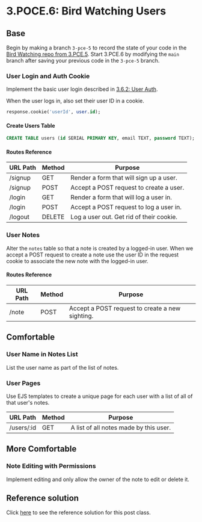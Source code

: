 # 3.POCE.6: Bird Watching Users

## Base

Begin by making a branch `3-pce-5` to record the state of your code in the [Bird Watching repo from 3.PCE.5](https://github.com/rocketacademy/birding-express-bootcamp). Start 3.PCE.6 by modifying the `main` branch after saving your previous code in the `3-pce-5` branch.

### User Login and Auth Cookie

Implement the basic user login described in [3.6.2: User Auth](../3.5-authentication/3.5.2-user-auth.md).

When the user logs in, also set their user ID in a cookie.

```sql
response.cookie('userId', user.id);
```

#### Create Users Table

```sql
CREATE TABLE users (id SERIAL PRIMARY KEY, email TEXT, password TEXT);
```

#### Routes Reference

| URL Path | Method | Purpose                                  |
| -------- | ------ | ---------------------------------------- |
| /signup  | GET    | Render a form that will sign up a user.  |
| /signup  | POST   | Accept a POST request to create a user.  |
| /login   | GET    | Render a form that will log a user in.   |
| /login   | POST   | Accept a POST request to log a user in.  |
| /logout  | DELETE | Log a user out. Get rid of their cookie. |

### User Notes

Alter the `notes` table so that a note is created by a logged-in user. When we accept a POST request to create a note use the user ID in the request cookie to associate the new note with the logged-in user.

#### Routes Reference

| URL Path | Method | Purpose                                         |
| -------- | ------ | ----------------------------------------------- |
| /note    | POST   | Accept a POST request to create a new sighting. |

## Comfortable

### User Name in Notes List

List the user name as part of the list of notes.

### User Pages

Use EJS templates to create a unique page for each user with a list of all of that user's notes.

| URL Path   | Method | Purpose                                |
| ---------- | ------ | -------------------------------------- |
| /users/:id | GET    | A list of all notes made by this user. |

## More Comfortable

### Note Editing with Permissions

Implement editing and only allow the owner of the note to edit or delete it.

## Reference solution

Click [here](https://github.com/rocketacademy/birding-express-bootcamp/tree/solution) to see the reference solution for this post class.
